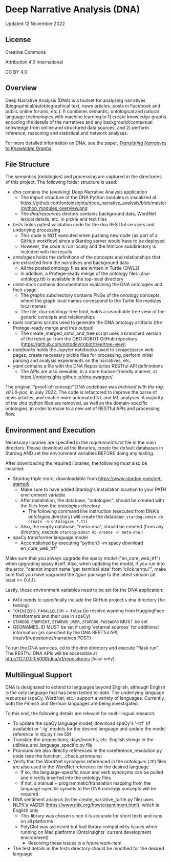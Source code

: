 # Deep Narrative Analysis (DNA)
Updated 12 November 2022

## License
Creative Commons 

Attribution 4.0 International 

CC BY 4.0

## Overview 

Deep Narrative Analysis (DNA) is a toolset for analyzing narratives (biographical/autobiographical text, news articles, posts in Facebook and public online forums, etc.). It combines semantic, ontological and natural language technologies with machine learning to 1) create knowledge graphs encoding the details of the narratives and any background/contextual knowledge from online and structured data sources, and 2) perform inference, reasoning and statistical and network analyses. 

For more detailed information on DNA, see the paper, [_Translating Narratives to Knowledge Graphs_](./Translating%20Narratives%20to%20Knowledge%20Graphs.pdf).

## File Structure

The semantics (ontologies) and processing are captured in the directories of this project. The following folder structure is used:

* _dna_ contains the (evolving) Deep Narrative Analysis application
  * The import structure of the DNA Python modules is visualized at https://github.com/ontoinsights/deep_narrative_analysis/blob/master/python_modules_overview.png
  * The _dna/resources_ dirctory contains background data, WordNet lexical details, etc. in pickle and text files
* _tests_ holds pytest validation code for the dna RESTful services and underlying processing
  * This code is NOT executed when pushing new code (as part of a GitHub workflow) since a Stardog server would have to be deployed 
  * However, the code is run locally and the htmlcov subdirectory is included with the results
* _ontologies_ holds the definitions of the concepts and relationships that are extracted from the narratives and background data
  * All the posted ontology files are written in Turtle (OWL2)
  * In addition, a Protege-ready merge of the ontology files (dna-ontology.ttl) is available in the top-level directory
* _ontol-docs_ contains documentation explaining the DNA ontologies and their usage
  * The _graphs_ subdirectory contains PNGs of the ontology concepts, where the graph local names correspond to the Turtle file modules' local names
  * The file, dna-ontology-tree.html, holds a searchable tree view of the generic concepts and relationships
* _tools_ contains scripts used to generate the DNA ontology artifacts (the Protege-ready merge and tree output)
  * The create_merged_ontol_and_tree script uses a branched version of the robot.jar from the OBO ROBOT GitHub repository (https://github.com/ontodev/robot/tree/tree-view)
* _notebooks_ holds the Jupyter notebooks used to scrape/parse web pages, create necessary pickle files for processing, perform initial parsing and analysis experiments on the narratives, etc.
* _yaml_ contains a file with the DNA Repositories RESTful API definintions
  * The APIs are also viewable, in a more human-friendly manner, at https://ontoinsights.github.io/dna-swagger/

The original, "proof-of-concept" DNA codebase was _archived with the tag, v0.1.0-poc_, in July 2022. The code is refactored to improve the parse of news articles, and enable more automated NL and ML analyses. A majority of the _dna_ python files are removed, as well as the domain-specific ontologies, in order to move to a new set of RESTful APIs and processing flow. 

## Environment and Execution

Necessary libraries are specified in the _requirements.txt_ file in the main directory. Please download all the libraries, create the default databases in Stardog AND set the environment variables BEFORE doing any testing.

After downloading the required libraries, the following must also be installed:

* Stardog triple store, downloadable from https://www.stardog.com/get-started/
  * Make sure to have added Stardog's installation location to your PATH environment variable
  * After installation, the database, "ontologies", should be created with the files from the _ontologies_ directory 
    * The following command line instruction (executed from DNA's _ontologies_ directory) will create the database: `stardog-admin db create -n ontologies *.ttl` 
  * Also, the empty database, "meta-dna", should be created (from any directory, execute `stardog-admin db create -n meta-dna` )
* spaCy transformer language model 
  * Accomplished by executing "python3 -m spacy download en_core_web_trf"
  
Make sure that you always upgrade the spacy model ("en_core_web_trf") when upgrading spacy itself. Also, when updating the model, if you run into the error, "cannot import name 'get_terminal_size' from 'click.termui'", make sure that you have upgraded the _typer_ package to the latest version (at least >= 0.4.1). 

Lastly, these environment variables need to be set for the DNA application:

* `PATH` needs to specifically include the GitHub project's dna directory (for testing)
* `TOKENIZERS_PARALLELISM = false` (to resolve warning from HuggingFace transformers and their use in spaCy)
* `STARDOG_ENDPOINT`, `STARDOG_USER`, `STARDOG_PASSWORD` MUST be set 
* GEONAMES_ID MUST be set if using 'external sources' for additional information (as specified by the DNA RESTful API, dna/v1/repositories/narratives POST)

To run the DNA services, cd to the _dna_ directory and execute "flask run". The RESTful DNA APIs will be accessible at http://127.0.0.1:5000/dna/v1/repositories (local only).

## Multilingual Support

DNA is designated to extend to languages beyond English, although English is the only language that has been tested to-date. The underlying language resources (spaCy, WordNet, etc.) support a variety of languages. Currently, both the Finnish and German languages are being investigated.

To this end, the following details are relevant for multi-lingual research:

* To update the spaCy language model, download spaCy's '-trf' (if available) or '-lg' models for the desired language and update the model reference in nlp.py (line 59)
* Translate the prepositions, days/months, etc. English strings in the utilities_and_language_specific.py file
* Pronouns are also directly referenced in the coreference_resolution.py code (see the function, _check_pronouns)
* Verify that the WordNet synonyms referenced in the _ontologies_ (.ttl) files are also used in the WordNet reference for the desired language
  * If so, the language-specific noun and verb synonyms can be pulled and directly inserted into the ontology files
  * If not, a manual + programmatic/translation mapping from the language-specific synsets to the DNA ontology concepts will be required
* DNA sentiment analysis (in the create_narrative_turtle.py file) uses NLTK's VADER (https://www.nltk.org/howto/sentiment.html), which is English only
  * This library was chosen since it is accurate for short texts and runs on all platforms
  * PolyGlot was assessed but had library compatibility issues when running on Mac platforms (OntoInsights' current development environment)
    * Resolving these issues is a future work-item
* The test details in the _tests_ directory should be modified for the desired language
